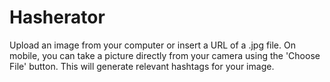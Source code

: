 # Hasherator

Upload an image from your computer or insert a URL of a .jpg file. On mobile, you can take a picture directly from your camera using the 'Choose File' button. This will generate relevant hashtags for your image.